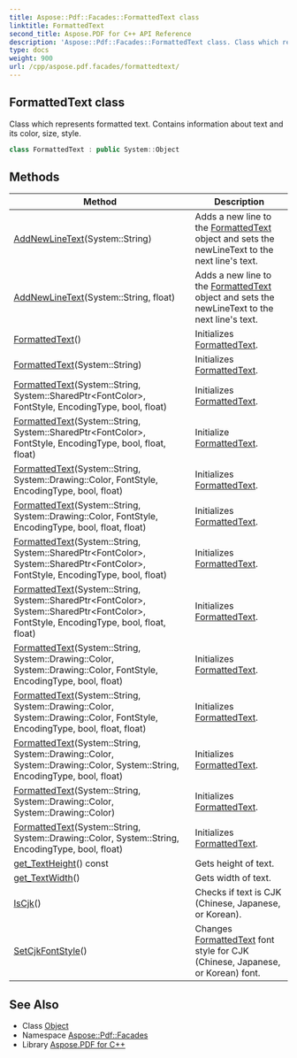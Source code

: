 ```yaml
---
title: Aspose::Pdf::Facades::FormattedText class
linktitle: FormattedText
second_title: Aspose.PDF for C++ API Reference
description: 'Aspose::Pdf::Facades::FormattedText class. Class which represents formatted text. Contains information about text and its color, size, style in C++.'
type: docs
weight: 900
url: /cpp/aspose.pdf.facades/formattedtext/
---
```

## FormattedText class


Class which represents formatted text. Contains information about text and its color, size, style.

```cpp
class FormattedText : public System::Object
```

## Methods

| Method | Description |
| --- | --- |
| [AddNewLineText](./addnewlinetext/)(System::String) | Adds a new line to the [FormattedText](./) object and sets the newLineText to the next line's text. |
| [AddNewLineText](./addnewlinetext/)(System::String, float) | Adds a new line to the [FormattedText](./) object and sets the newLineText to the next line's text. |
| [FormattedText](./formattedtext/)() | Initializes [FormattedText](./). |
| [FormattedText](./formattedtext/)(System::String) | Initializes [FormattedText](./). |
| [FormattedText](./formattedtext/)(System::String, System::SharedPtr\<FontColor\>, FontStyle, EncodingType, bool, float) | Initializes [FormattedText](./). |
| [FormattedText](./formattedtext/)(System::String, System::SharedPtr\<FontColor\>, FontStyle, EncodingType, bool, float, float) | Initialize [FormattedText](./). |
| [FormattedText](./formattedtext/)(System::String, System::Drawing::Color, FontStyle, EncodingType, bool, float) | Initializes [FormattedText](./). |
| [FormattedText](./formattedtext/)(System::String, System::Drawing::Color, FontStyle, EncodingType, bool, float, float) | Initializes [FormattedText](./). |
| [FormattedText](./formattedtext/)(System::String, System::SharedPtr\<FontColor\>, System::SharedPtr\<FontColor\>, FontStyle, EncodingType, bool, float) | Initializes [FormattedText](./). |
| [FormattedText](./formattedtext/)(System::String, System::SharedPtr\<FontColor\>, System::SharedPtr\<FontColor\>, FontStyle, EncodingType, bool, float, float) | Initializes [FormattedText](./). |
| [FormattedText](./formattedtext/)(System::String, System::Drawing::Color, System::Drawing::Color, FontStyle, EncodingType, bool, float) | Initializes [FormattedText](./). |
| [FormattedText](./formattedtext/)(System::String, System::Drawing::Color, System::Drawing::Color, FontStyle, EncodingType, bool, float, float) | Initializes [FormattedText](./). |
| [FormattedText](./formattedtext/)(System::String, System::Drawing::Color, System::Drawing::Color, System::String, EncodingType, bool, float) | Initializes [FormattedText](./). |
| [FormattedText](./formattedtext/)(System::String, System::Drawing::Color, System::Drawing::Color) | Initializes [FormattedText](./). |
| [FormattedText](./formattedtext/)(System::String, System::Drawing::Color, System::String, EncodingType, bool, float) | Initializes [FormattedText](./). |
| [get_TextHeight](./get_textheight/)() const | Gets height of text. |
| [get_TextWidth](./get_textwidth/)() | Gets width of text. |
| [IsCjk](./iscjk/)() | Checks if text is CJK (Chinese, Japanese, or Korean). |
| [SetCjkFontStyle](./setcjkfontstyle/)() | Changes [FormattedText](./) font style for CJK (Chinese, Japanese, or Korean) font. |
## See Also

* Class [Object](../../system/object/)
* Namespace [Aspose::Pdf::Facades](../)
* Library [Aspose.PDF for C++](../../)
